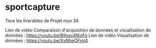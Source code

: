 # sportcapture
Tous les liverables de Projet mso 3A

Lien de vidéo Comparaison d'acquisition de données et visualisation de données : https://youtu.be/B9vay4I6oFg
Lien de vidéo Visualisation de données : https://youtu.be/XvNheOFroI4
